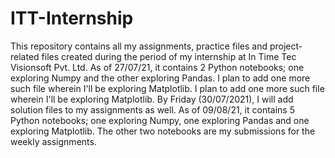 # ITT-Internship

This repository contains all my assignments, practice files and project-related files created during the period of my internship at In Time Tec  Visionsoft Pvt. Ltd.
As of 27/07/21, it contains 2 Python notebooks; one exploring Numpy and the other exploring Pandas.
I plan to add one more such file wherein I'll be exploring Matplotlib.
I plan to add one more such file wherein I'll be exploring Matplotlib.
By Friday (30/07/2021), I will add solution files to my assignments as well.
As of 09/08/21, it contains 5 Python notebooks; one exploring Numpy, one exploring Pandas and one exploring Matplotlib. The other two notebooks are my submissions for the weekly assignments.
